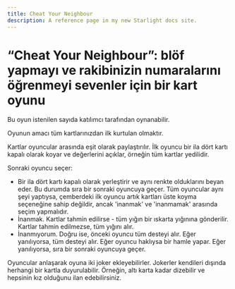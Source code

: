 ```yaml
---
title: Cheat Your Neighbour
description: A reference page in my new Starlight docs site.
---
```


# “Cheat Your Neighbour”: blöf yapmayı ve rakibinizin numaralarını öğrenmeyi sevenler için bir kart oyunu

Bu oyun istenilen sayıda katılımcı tarafından oynanabilir.

Oyunun amacı tüm kartlarınızdan ilk kurtulan olmaktır.

Kartlar oyuncular arasında eşit olarak paylaştırılır. İlk oyuncu bir ila dört kartı kapalı olarak koyar ve değerlerini açıklar, örneğin tüm kartlar yedilidir.

Sonraki oyuncu seçer:
- Bir ila dört kartı kapalı olarak yerleştirir ve aynı renkte olduklarını beyan eder. Bu durumda sıra bir sonraki oyuncuya geçer. Tüm oyuncular aynı şeyi yaptıysa, çemberdeki ilk oyuncu artık kartları üste koyma seçeneğine sahip değildir, ancak 'inanmak' ve 'inanmamak' arasında seçim yapmalıdır.
- İnanmak. Kartlar tahmin edilirse - tüm yığın bir ıskarta yığınına gönderilir. Kartlar tahmin edilmezse, tüm yığını alır.
- İnanmıyorum. Doğru ise, önceki oyuncu tüm desteyi alır. Eğer yanılıyorsa, tüm desteyi alır.
Eğer oyuncu haklıysa bir hamle yapar. Eğer yanılıyorsa, sıra bir sonraki oyuncuya geçer.

Oyuncular anlaşarak oyuna iki joker ekleyebilirler. Jokerler kendileri dışında herhangi bir kartla duyurulabilir. Örneğin, altı karta kadar dizebilir ve hepsinin kız olduğunu ilan edebilirsiniz.